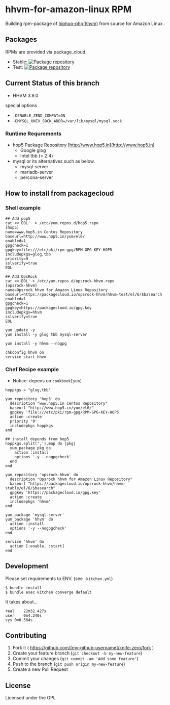 # hhvm-for-amazon-linux RPM

Building rpm-package of [hiphop-php(hhvm)](http://hhvm.com) from source for Amazon Linux .

## Packages

RPMs are provided via package_cloud.

- Stable: [![Package repository](https://img.shields.io/badge/install%20via-packagecloud.io-green.svg?style=flat-square)](https://packagecloud.io/opsrock-hhvm/hhvm-stable)
- Test: [![Package repository](https://img.shields.io/badge/install%20via-packagecloud.io-green.svg?style=flat-square)](https://packagecloud.io/opsrock-hhvm/hhvm-test)

## Current Status of this branch

- HHVM 3.9.0

special options

- `-DENABLE_ZEND_COMPAT=ON`
- `-DMYSQL_UNIX_SOCK_ADDR=/var/lib/mysql/mysql.sock`

### Runtime Requrements

- hop5 Package Repository [http://www.hop5.in](http://www.hop5.in)
    - Google glog
    - Intel tbb (> 2.4)
- mysql or its alternatives such as below.
    - mysql-server
    - mariadb-server
    - percona-server

## How to install from packagecloud

### Shell example

```
## Add pop5
cat <<'EOL'  > /etc/yum.repos.d/hop5.repo 
[hop5]
name=www.hop5.in Centos Repository
baseurl=http://www.hop5.in/yum/el6/
enabled=1
gpgcheck=1
gpgkey=file:///etc/pki/rpm-gpg/RPM-GPG-KEY-HOP5
includepkgs=glog,tbb
priority=9
sslverify=true
EOL

## Add OpsRock
cat <<'EOL' > /etc/yum.repos.d/opsrock-hhvm.repo 
[opsrock-hhvm]
name=Opsrock hhvm for Amazon Linux Repository
baseurl=https://packagecloud.io/opsrock-hhvm/hhvm-test/el/6/$basearch
enabled=1
gpgcheck=1
gpgkey=https://packagecloud.io/gpg.key
includepkgs=hhvm
sslverify=true
EOL

yum update -y
yum install -y glog tbb mysql-server

yum install -y hhvm --nogpg

chkconfig hhvm on
service start hhvm
```

### Chef Recipe example

- Notice: depens on `cookbook[yum]`

```
hoppkgs = "glog,tbb"

yum_repository 'hop5' do
  description "www.hop5.in Centos Repository"
  baseurl "http://www.hop5.in/yum/el6/"
  gpgkey 'file:///etc/pki/rpm-gpg/RPM-GPG-KEY-HOP5'
  action :create
  priority '9'
  includepkgs hoppkgs
end

## install depends from hop5
hoppkgs.split(',').map do |pkg|
  yum_package pkg do
    action :install
    options '-y --nogpgcheck'
  end
end

yum_repository 'opsrock-hhvm' do
  description "Opsrock hhvm for Amazon Linux Repository"
  baseurl "https://packagecloud.io/opsrock-hhvm/hhvm-stable/el/6/$basearch"
  gpgkey 'https://packagecloud.io/gpg.key'
  action :create
  includepkgs 'hhvm'
end

yum_package 'mysql-server'
yum_package 'hhvm' do
  action :install
  options '-y --nogpgcheck'
end

service 'hhvm' do
  action [:enable, :start]
end
```

## Development

Please set requirements to ENV. (see `.kitchen.yml`)

```
$ bundle install
$ bundle exec kitchen converge default
```

It takes about...

```
real	22m32.427s
user	0m4.240s
sys	0m0.564s
```


## Contributing

1. Fork it ( https://github.com/[my-github-username]/knife-zero/fork )
2. Create your feature branch (`git checkout -b my-new-feature`)
3. Commit your changes (`git commit -am 'Add some feature'`)
4. Push to the branch (`git push origin my-new-feature`)
5. Create a new Pull Request

## License

Licensed under the GPL

